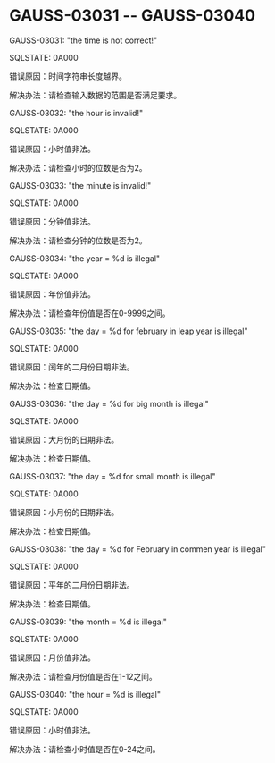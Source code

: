 # GAUSS-03031 -- GAUSS-03040

GAUSS-03031: "the time is not correct!"

SQLSTATE: 0A000

错误原因：时间字符串长度越界。

解决办法：请检查输入数据的范围是否满足要求。

GAUSS-03032: "the hour is invalid!"

SQLSTATE: 0A000

错误原因：小时值非法。

解决办法：请检查小时的位数是否为2。

GAUSS-03033: "the minute is invalid!"

SQLSTATE: 0A000

错误原因：分钟值非法。

解决办法：请检查分钟的位数是否为2。

GAUSS-03034: "the year = %d is illegal"

SQLSTATE: 0A000

错误原因：年份值非法。

解决办法：请检查年份值是否在0-9999之间。

GAUSS-03035: "the day = %d for february in leap year is illegal"

SQLSTATE: 0A000

错误原因：闰年的二月份日期非法。

解决办法：检查日期值。

GAUSS-03036: "the day = %d for big month is illegal"

SQLSTATE: 0A000

错误原因：大月份的日期非法。

解决办法：检查日期值。

GAUSS-03037: "the day = %d for small month is illegal"

SQLSTATE: 0A000

错误原因：小月份的日期非法。

解决办法：检查日期值。

GAUSS-03038: "the day = %d for February in commen year is illegal"

SQLSTATE: 0A000

错误原因：平年的二月份日期非法。

解决办法：检查日期值。

GAUSS-03039: "the month = %d is illegal"

SQLSTATE: 0A000

错误原因：月份值非法。

解决办法：请检查月份值是否在1-12之间。

GAUSS-03040: "the hour = %d is illegal"

SQLSTATE: 0A000

错误原因：小时值非法。

解决办法：请检查小时值是否在0-24之间。

